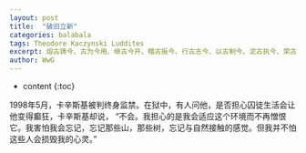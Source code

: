```yaml
---
layout: post
title:  "破旧立新"
categories: balabala
tags: Theodore Kaczynski Luddites 
excerpt: 熔古铸今、古为今用、继古今开、稽古振今、行古志今、以古制今、泥古执今、荣古陋今、演古劝今 (查看详情)
author: WwG
---
```


* content
{:toc}

1998年5月，卡辛斯基被判终身监禁。在狱中，有人问他，是否担心囚徒生活会让他变得癫狂，卡辛斯基却说， “不会。我担心的是我会适应这个环境而不再憎恨它。我害怕我会忘记，忘记那些山，那些树，忘记与自然接触的感觉。但我并不怕这些人会损毁我的心灵。”
